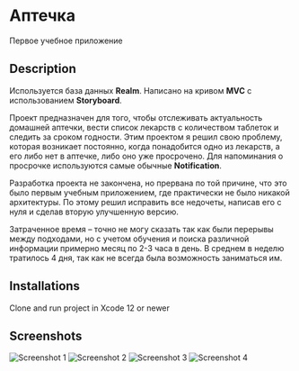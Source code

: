 # Аптечка
Первое учебное приложение

## Description
Используется база данных **Realm**. Написано на кривом **MVC** с использованием **Storyboard**.

Проект предназначен для того, чтобы отслеживать актуальность домашней аптечки, вести список лекарств с количеством таблеток и следить за сроком годности. Этим проектом я решил свою проблему, которая возникает постоянно, когда понадобится одно из лекарств, а его либо нет в аптечке, либо оно уже просрочено. Для напоминания о просрочке используются самые обычные **Notification**.

Разработка проекта не закончена, но прервана по той причине, что это было первым учебным приложением, где практически не было никакой архитектуры. По этому решил исправить все недочеты, написав его с нуля и сделав вторую улучшенную версию.

Затраченное время – точно не могу сказать так как были перерывы между подходами, но с учетом обучения и поиска различной информации примерно месяц по 2-3 часа в день. В среднем в неделю тратилось 4 дня, так как не всегда была возможность заниматься им.

## Installations
Clone and run project in Xcode 12 or newer

## Screenshots

![Screenshot 1](https://github.com/ZyFun/Medicines/blob/develop/Screenshots/000.PNG?raw=true)
![Screenshot 2](https://github.com/ZyFun/Medicines/blob/develop/Screenshots/001.PNG?raw=true)
![Screenshot 3](https://github.com/ZyFun/Medicines/blob/develop/Screenshots/002.PNG?raw=true)
![Screenshot 4](https://github.com/ZyFun/Medicines/blob/develop/Screenshots/003.PNG?raw=true)
